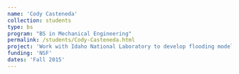 ```yaml
---
name: 'Cody Casteneda'
collection: students
type: bs
program: "BS in Mechanical Engineering"
permalink: /students/Cody-Casteneda.html
project: 'Work with Idaho National Laboratory to develop flooding models using GeoClaw and ForestClaw.'
funding: 'NSF'
dates: 'Fall 2015'
---
```

